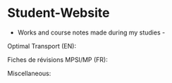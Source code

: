 # Student-Website
- Works and course notes made during my studies -

Optimal Transport (EN):

Fiches de révisions MPSI/MP (FR):

Miscellaneous:
